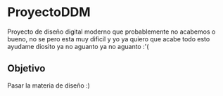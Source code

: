 # ProyectoDDM
Proyecto de diseño digital moderno que probablemente no acabemos o bueno, no se pero esta muy dificil y yo ya quiero que acabe todo esto ayudame diosito ya no aguanto ya no aguanto :'(
## Objetivo ##
Pasar la materia de diseño :) 